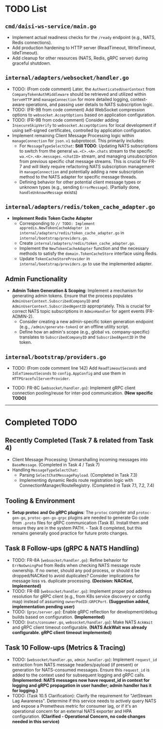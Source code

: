 # TODO List

## `cmd/daisi-ws-service/main.go`
- Implement actual readiness checks for the `/ready` endpoint (e.g., NATS, Redis connections).
- Add production hardening to HTTP server (ReadTimeout, WriteTimeout, IdleTimeout).
- Add cleanup for other resources (NATS, Redis, gRPC server) during graceful shutdown.

## `internal/adapters/websocket/handler.go`
- TODO: (From code comment) Later, the `AuthenticatedUserContext` from `CompanyTokenAuthMiddleware` should be retrieved and utilized within `ServeHTTP` and `manageConnection` for more detailed logging, context-aware operations, and passing user details to NATS subscription logic.
- TODO: (FR-9B from code comment) Add WebSocket compression options to `websocket.AcceptOptions` based on application configuration.
- TODO: (FR-9B from code comment) Consider adding `InsecureSkipVerify` to `websocket.AcceptOptions` for local development if using self-signed certificates, controlled by application configuration.
- Implement remaining Client Message Processing logic within `manageConnection` for `json.v1` subprotocol. This primarily includes:
    - For `MessageTypeSelectChat`: **Still TODO**: Updating NATS subscriptions to switch from the general `wa.<C>.<A>.chats` stream to the specific `wa.<C>.<A>.messages.<chatID>` stream, and managing unsubscription from previous specific chat message streams. This is crucial for FR-7 and will likely require refactoring NATS subscription management in `manageConnection` and potentially adding a new subscription method to the NATS adapter for specific message threads.
    - Defining behavior for other potential client message types or unknown types (e.g., sending `ErrorMessage`). (Partially done, `handleUnknownMessage` exists)

## `internal/adapters/redis/token_cache_adapter.go`
- **Implement Redis Token Cache Adapter**
  - Corresponding to `// TODO: Implement appredis.NewTokenCacheAdapter in internal/adapters/redis/token_cache_adapter.go` in `internal/bootstrap/providers.go`.
  - Create `internal/adapters/redis/token_cache_adapter.go`.
  - Implement the `NewTokenCacheAdapter` function and the necessary methods to satisfy the `domain.TokenCacheStore` interface using Redis.
  - Update `TokenCacheStoreProvider` in `internal/bootstrap/providers.go` to use the implemented adapter.

## Admin Functionality
- **Admin Token Generation & Scoping**: Implement a mechanism for generating admin tokens. Ensure that the process populates `AdminUserContext.SubscribedCompanyID` and `AdminUserContext.SubscribedAgentID` appropriately. This is crucial for correct NATS topic subscriptions in `AdminHandler` for agent events (FR-ADMIN-2).
  - Consider creating a new admin-specific token generation endpoint (e.g., `/admin/generate-token`) or an offline utility script.
  - Define how an admin's scope (e.g., global vs. company-specific) translates to `SubscribedCompanyID` and `SubscribedAgentID` in the token.

## `internal/bootstrap/providers.go`
- TODO: (From code comment line 142) Add `ReadTimeoutSeconds` and `IdleTimeoutSeconds` to `config.AppConfig` and use them in `HTTPGracefulServerProvider`.

- TODO: FR-8C (`websocket/handler.go`): Implement gRPC client connection pooling/reuse for inter-pod communication. **(New specific TODO)**

--- 

# Completed TODO
## Recently Completed (Task 7 & related from Task 4)
- Client Message Processing: Unmarshalling incoming messages into `BaseMessage`. (Completed in Task 4 / Task 7)
- Handling `MessageTypeSelectChat`:
    - Parsing `SelectChatMessagePayload`. (Completed in Task 7.3)
    - Implementing dynamic Redis route registration logic with ConnectionManager/RouteRegistry. (Completed in Task 7.1, 7.2, 7.4)

## Tooling & Environment
- **Setup protoc and Go gRPC plugins**: The `protoc` compiler and `protoc-gen-go`, `protoc-gen-go-grpc` plugins are needed to generate Go code from `.proto` files for gRPC communication (Task 8). Install them and ensure they are in the system PATH. - Task 8 completed, but this remains generally good practice for future proto changes.

## Task 8 Follow-ups (gRPC & NATS Handling)
- TODO: FR-8A (`websocket/handler.go`): Refine behavior for `ErrNoOwningPod` from Redis when checking NATS message route ownership. If no owner, should any pod process, or should it be dropped/NACKed to avoid duplicates? Consider implications for message loss vs. duplicate processing. **(Decision: NACKed, Implemented)**
- TODO: FR-8B (`websocket/handler.go`): Implement proper pod address resolution for gRPC client (e.g., from K8s service discovery or config map) instead of assuming `ownerPodID:GRPCPort`. **(Suggestion added, implementation pending user)**
- TODO: (`grpc/server.go`): Enable gRPC reflection for development/debug builds based on configuration. **(Implemented)**
- TODO: (`nats/consumer.go`, `websocket/handler.go`): Make NATS `AckWait` and gRPC client timeout configurable. **(NATS AckWait was already configurable. gRPC client timeout implemented)**

## Task 10 Follow-ups (Metrics & Tracing)
- TODO: (`websocket/handler.go`, `admin_handler.go`): Implement `request_id` extraction from NATS message headers/payload (if present) or generation for NATS-consumed messages. Ensure this `request_id` is added to the context used for subsequent logging and gRPC calls. **(Implemented: NATS messages now have request_id in context for logging and gRPC propagation in user handler; admin handler has it for logging.)**
- TODO: (Task 10.5 Clarification): Clarify the requirement for "JetStream Lag Awareness". Determine if this service needs to actively query NATS and expose a Prometheus metric for consumer lag, or if it's an operational concern for an external NATS exporter and HPA configuration. **(Clarified - Operational Concern, no code changes needed in this service)**
